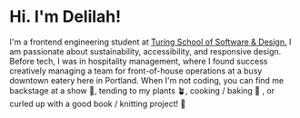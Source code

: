 # Hi. I'm Delilah!

I'm a frontend engineering student at [Turing School of Software & Design.](https://turing.edu/) I am passionate about sustainability, accessibility, and responsive design. Before tech, I was in hospitality management, where I found success creatively managing a team for front-of-house operations at a busy downtown eatery here in Portland. 
When I'm not coding, you can find me backstage at a show 🎤, tending to my plants 🪴, cooking / baking 🍰 , or curled up with a good book / knitting project! 🧶 


